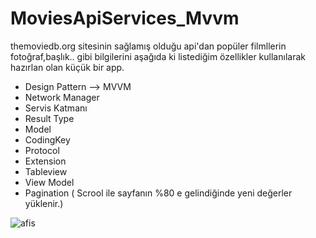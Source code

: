 # MoviesApiServices_Mvvm

themoviedb.org sitesinin sağlamış olduğu api'dan popüler filmllerin fotoğraf,başlık.. gibi bilgilerini aşağıda ki listediğim özellikler kullanılarak hazırlan olan küçük bir app.


* Design Pattern --> MVVM
* Network Manager
* Servis Katmanı
* Result Type
* Model 
* CodingKey
* Protocol
* Extension
* Tableview
* View Model 
* Pagination ( Scrool ile sayfanın %80 e gelindiğinde yeni değerler yüklenir.)


![afis](https://user-images.githubusercontent.com/50744756/198827062-dee69a17-c12e-4bcd-9959-9d81be2ae925.jpg)
